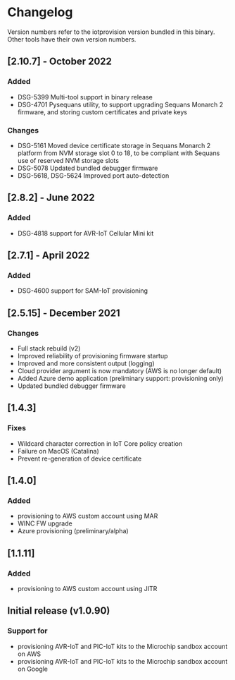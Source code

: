 
# Changelog
Version numbers refer to the iotprovision version bundled in this binary. Other tools have their own version numbers.

## [2.10.7] - October 2022

### Added
- DSG-5399 Multi-tool support in binary release
- DSG-4701 Pysequans utility, to support upgrading Sequans Monarch 2 firmware, and storing custom certificates and private keys

### Changes
- DSG-5161 Moved device certificate storage in Sequans Monarch 2 platform from NVM storage slot 0 to 18, to be compliant with Sequans use of reserved NVM storage slots
- DSG-5078 Updated bundled debugger firmware
- DSG-5618, DSG-5624 Improved port auto-detection

## [2.8.2] - June 2022

### Added
- DSG-4818 support for AVR-IoT Cellular Mini kit

## [2.7.1] - April 2022

### Added
- DSG-4600 support for SAM-IoT provisioning

## [2.5.15] - December 2021

### Changes
- Full stack rebuild (v2)
- Improved reliability of provisioning firmware startup
- Improved and more consistent output (logging)
- Cloud provider argument is now mandatory (AWS is no longer default)
- Added Azure demo application (preliminary support: provisioning only)
- Updated bundled debugger firmware

## [1.4.3]

### Fixes
- Wildcard character correction in IoT Core policy creation
- Failure on MacOS (Catalina)
- Prevent re-generation of device certificate

## [1.4.0]

### Added
- provisioning to AWS custom account using MAR
- WINC FW upgrade
- Azure provisioning (preliminary/alpha)

## [1.1.11]

### Added
- provisioning to AWS custom account using JITR

## Initial release (v1.0.90)

### Support for
- provisioning AVR-IoT and PIC-IoT kits to the Microchip sandbox account on AWS
- provisioning AVR-IoT and PIC-IoT kits to the Microchip sandbox account on Google
